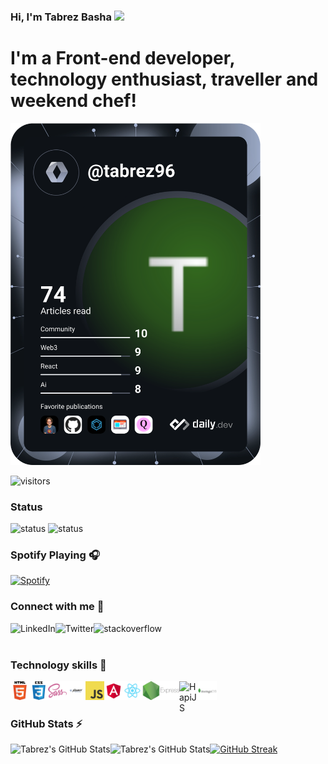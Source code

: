 ### Hi, I'm Tabrez Basha <img src="https://media.giphy.com/media/hvRJCLFzcasrR4ia7z/giphy.gif" width="25px">

# I'm a Front-end developer, technology enthusiast, traveller and weekend chef!

<a href="https://app.daily.dev/tabrez96"><img src="https://github.com/tabrez96/tabrez96/blob/main/devcard.svg" width="400" alt="Tabrez Basha's Dev Card"/></a>

![visitors](https://visitor-badge.glitch.me/badge?page_id=tabrez96.tabrez96)

### Status

![status](https://badge.stateful.com/tabrez96/status.svg)
![status](https://badge.stateful.com/tabrez96/dnd.svg)

### Spotify Playing 🎧

[![Spotify](https://novatorem.tab22rez.vercel.app/api/spotify)](https://open.spotify.com/user/0eblwsmj739tqshvlkurhutxd)


### Connect with me 💬

[<img align="left" alt="LinkedIn" src="https://img.shields.io/badge/linkedin-%230077B5.svg?&style=for-the-badge&logo=linkedin&logoColor=white" />][linkedin]
[<img align="left" alt="Twitter" src="https://img.shields.io/badge/twitter-%231DA1F2.svg?&style=for-the-badge&logo=twitter&logoColor=white" />][twitter]
[<img align="left" alt="stackoverflow" src="https://img.shields.io/badge/stack%20overflow-FE7A16?logo=stack-overflow&logoColor=white&style=for-the-badge" />][stackoverflow]

<br />
<br />

### Technology skills 🚀

<img align="left" alt="HTML" width="30px" src="https://raw.githubusercontent.com/github/explore/80688e429a7d4ef2fca1e82350fe8e3517d3494d/topics/html/html.png" />
<img align="left" alt="CSS" width="30px" src="https://raw.githubusercontent.com/github/explore/80688e429a7d4ef2fca1e82350fe8e3517d3494d/topics/css/css.png" />
<img align="left" alt="SASS" width="30px" src="https://raw.githubusercontent.com/github/explore/80688e429a7d4ef2fca1e82350fe8e3517d3494d/topics/sass/sass.png" />
<img align="left" alt="JQuery" width="30px" src="https://raw.githubusercontent.com/github/explore/80688e429a7d4ef2fca1e82350fe8e3517d3494d/topics/jquery/jquery.png" />
<img align="left" alt="JS" width="30px" src="https://raw.githubusercontent.com/github/explore/80688e429a7d4ef2fca1e82350fe8e3517d3494d/topics/javascript/javascript.png" />
<img align="left" alt="Angular" width="30px" src="https://raw.githubusercontent.com/github/explore/80688e429a7d4ef2fca1e82350fe8e3517d3494d/topics/angular/angular.png" />
<img align="left" alt="React" width="30px" src="https://raw.githubusercontent.com/github/explore/80688e429a7d4ef2fca1e82350fe8e3517d3494d/topics/react/react.png" />
<img align="left" alt="NodeJS" width="30px" src="https://raw.githubusercontent.com/github/explore/80688e429a7d4ef2fca1e82350fe8e3517d3494d/topics/nodejs/nodejs.png" />
<img align="left" alt="ExpressJS" width="30px" src="https://raw.githubusercontent.com/github/explore/80688e429a7d4ef2fca1e82350fe8e3517d3494d/topics/express/express.png" />
<img align="left" alt="HapiJS" width="30px" src="https://raw.githubusercontent.com/hapijs/assets/master/images/hapi.png" />
<img align="left" alt="MongoDB" width="30px" src="https://raw.githubusercontent.com/github/explore/80688e429a7d4ef2fca1e82350fe8e3517d3494d/topics/mongodb/mongodb.png" />

<br />
<br />

### GitHub Stats ⚡

<img align="left" alt="Tabrez's GitHub Stats" src="https://github-readme-stats.tab22rez.vercel.app/api/top-langs/?username=tabrez96&show_icons=true&hide_border=true&theme=vision-friendly-dark" />

<img align="left" alt="Tabrez's GitHub Stats" src="https://github-readme-stats.tab22rez.vercel.app/api?username=tabrez96&show_icons=true&hide_border=true&theme=vision-friendly-dark" />

[![GitHub Streak](https://streak-stats.demolab.com/?user=tabrez96&theme=vision-friendly-dark)](https://git.io/streak-stats)

[linkedin]: https://www.linkedin.com/in/tabrez-basha-59b423118
[twitter]: https://twitter.com/tabrez_basha
[stackoverflow]: https://stackoverflow.com/users/8355839/tabrez-basha

<!--
**tabrez96/tabrez96** is a ✨ _special_ ✨ repository because its `README.md` (this file) appears on your GitHub profile.

Here are some ideas to get you started:

- 🔭 I’m currently working on ...
- 🌱 I’m currently learning ...
- 👯 I’m looking to collaborate on ...
- 🤔 I’m looking for help with ...
- 💬 Ask me about ...
- 📫 How to reach me: ...
- 😄 Pronouns: ...
- ⚡ Fun fact: ...
-->
